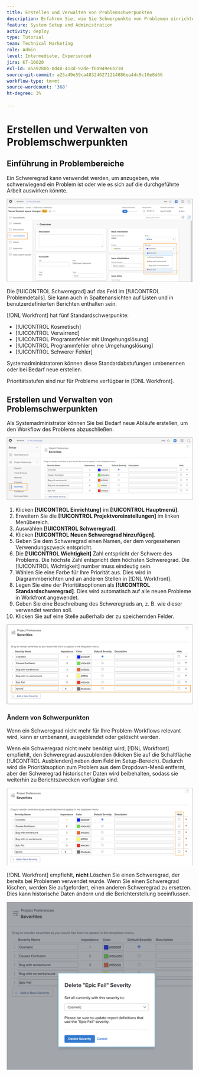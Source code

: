 ```yaml
---
title: Erstellen und Verwalten von Problemschwerpunkten
description: Erfahren Sie, wie Sie Schwerpunkte von Problemen einrichten und verwalten.
feature: System Setup and Administration
activity: deploy
type: Tutorial
team: Technical Marketing
role: Admin
level: Intermediate, Experienced
jira: KT-10020
exl-id: a5a9280b-0d48-413d-92de-f6a949e6b210
source-git-commit: a25a49e59ca483246271214886ea4dc9c10e8d66
workflow-type: tm+mt
source-wordcount: '368'
ht-degree: 3%

---
```


# Erstellen und Verwalten von Problemschwerpunkten

## Einführung in Problembereiche

Ein Schweregrad kann verwendet werden, um anzugeben, wie schwerwiegend ein Problem ist oder wie es sich auf die durchgeführte Arbeit auswirken könnte.

![[!UICONTROL Schweregrad] im Menü [!UICONTROL Problemdetails] Fenster](assets/admin-fund-severity-issue-details.png)

Die [!UICONTROL Schweregrad] auf das Feld im [!UICONTROL Problemdetails]. Sie kann auch in Spaltenansichten auf Listen und in benutzerdefinierten Berichten enthalten sein.

[!DNL Workfront] hat fünf Standardschwerpunkte:

* [!UICONTROL Kosmetisch]
* [!UICONTROL Verwirrend]
* [!UICONTROL Programmfehler mit Umgehungslösung]
* [!UICONTROL Programmfehler ohne Umgehungslösung]
* [!UICONTROL Schwerer Fehler]

Systemadministratoren können diese Standardabstufungen umbenennen oder bei Bedarf neue erstellen.

Prioritätsstufen sind nur für Probleme verfügbar in [!DNL Workfront].

## Erstellen und Verwalten von Problemschwerpunkten

Als Systemadministrator können Sie bei Bedarf neue Abläufe erstellen, um den Workflow des Problems abzuschließen.

![[!UICONTROL Schweregrad] Seite in [!UICONTROL Einrichtung]](assets/admin-fund-severity-section.png)

1. Klicken **[!UICONTROL Einrichtung]** im **[!UICONTROL Hauptmenü]**.
1. Erweitern Sie die **[!UICONTROL Projektvoreinstellungen]** im linken Menübereich.
1. Auswählen **[!UICONTROL Schweregrad]**.
1. Klicken **[!UICONTROL Neuen Schweregrad hinzufügen]**.
1. Geben Sie dem Schweregrad einen Namen, der dem vorgesehenen Verwendungszweck entspricht.
1. Die **[!UICONTROL Wichtigkeit]** Zahl entspricht der Schwere des Problems. Die höchste Zahl entspricht dem höchsten Schweregrad. Die [!UICONTROL Wichtigkeit] number muss eindeutig sein.
1. Wählen Sie eine Farbe für Ihre Priorität aus. Dies wird in Diagrammberichten und an anderen Stellen in [!DNL Workfront].
1. Legen Sie eine der Prioritätsoptionen als **[!UICONTROL Standardschweregrad]**. Dies wird automatisch auf alle neuen Probleme in Workfront angewendet.
1. Geben Sie eine Beschreibung des Schweregrads an, z. B. wie dieser verwendet werden soll.
1. Klicken Sie auf eine Stelle außerhalb der zu speichernden Felder.

![[!UICONTROL Schweregrad] Liste](assets/admin-fund-severity-new.png)

### Ändern von Schwerpunkten

Wenn ein Schweregrad nicht mehr für Ihre Problem-Workflows relevant wird, kann er umbenannt, ausgeblendet oder gelöscht werden.

Wenn ein Schweregrad nicht mehr benötigt wird, [!DNL Workfront] empfiehlt, den Schweregrad auszublenden (klicken Sie auf die Schaltfläche [!UICONTROL Ausblenden] neben dem Feld im Setup-Bereich). Dadurch wird die Prioritätsoption zum Problem aus dem Dropdown-Menü entfernt, aber der Schweregrad historischer Daten wird beibehalten, sodass sie weiterhin zu Berichtszwecken verfügbar sind.

![[!UICONTROL Ausblenden] Spalte hervorgehoben [!UICONTROL Schweregrad] Seite in [!UICONTROL Einrichtung]](assets/admin-fund-severity-hide.png)

[!DNL Workfront] empfiehlt, **nicht** Löschen Sie einen Schweregrad, der bereits bei Problemen verwendet wurde. Wenn Sie einen Schweregrad löschen, werden Sie aufgefordert, einen anderen Schweregrad zu ersetzen. Dies kann historische Daten ändern und die Berichterstellung beeinflussen.

![Fenster &quot;Schweregrad löschen&quot;](assets/admin-fund-severity-delete.png)

<!---
learn more URLs
Create and customize issue severities
Update issue severity
--->
